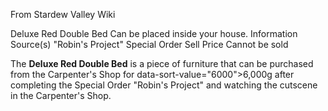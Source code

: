 From Stardew Valley Wiki

Deluxe Red Double Bed Can be placed inside your house. Information Source(s) "Robin's Project" Special Order Sell Price Cannot be sold

The **Deluxe Red Double Bed** is a piece of furniture that can be purchased from the Carpenter's Shop for data-sort-value="6000"&gt;6,000g after completing the Special Order "Robin's Project" and watching the cutscene in the Carpenter's Shop.